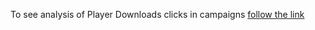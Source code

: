 To see analysis of Player Downloads clicks in campaigns [follow the link](https://nbviewer.jupyter.org/github/lllana/Python-Practice/blob/master/Jupyter/ga.ipynb)
